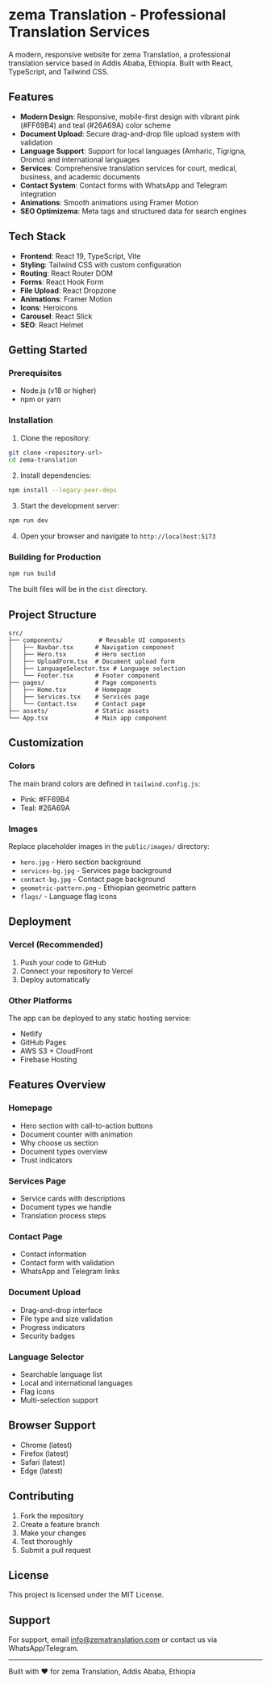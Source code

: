 # zema Translation - Professional Translation Services

A modern, responsive website for zema Translation, a professional translation service based in Addis Ababa, Ethiopia. Built with React, TypeScript, and Tailwind CSS.

## Features

- **Modern Design**: Responsive, mobile-first design with vibrant pink (#FF69B4) and teal (#26A69A) color scheme
- **Document Upload**: Secure drag-and-drop file upload system with validation
- **Language Support**: Support for local languages (Amharic, Tigrigna, Oromo) and international languages
- **Services**: Comprehensive translation services for court, medical, business, and academic documents
- **Contact System**: Contact forms with WhatsApp and Telegram integration
- **Animations**: Smooth animations using Framer Motion
- **SEO Optimizema**: Meta tags and structured data for search engines

## Tech Stack

- **Frontend**: React 19, TypeScript, Vite
- **Styling**: Tailwind CSS with custom configuration
- **Routing**: React Router DOM
- **Forms**: React Hook Form
- **File Upload**: React Dropzone
- **Animations**: Framer Motion
- **Icons**: Heroicons
- **Carousel**: React Slick
- **SEO**: React Helmet

## Getting Started

### Prerequisites

- Node.js (v18 or higher)
- npm or yarn

### Installation

1. Clone the repository:

```bash
git clone <repository-url>
cd zema-translation
```

2. Install dependencies:

```bash
npm install --legacy-peer-deps
```

3. Start the development server:

```bash
npm run dev
```

4. Open your browser and navigate to `http://localhost:5173`

### Building for Production

```bash
npm run build
```

The built files will be in the `dist` directory.

## Project Structure

```
src/
├── components/          # Reusable UI components
│   ├── Navbar.tsx      # Navigation component
│   ├── Hero.tsx        # Hero section
│   ├── UploadForm.tsx  # Document upload form
│   ├── LanguageSelector.tsx # Language selection
│   └── Footer.tsx      # Footer component
├── pages/              # Page components
│   ├── Home.tsx        # Homepage
│   ├── Services.tsx    # Services page
│   └── Contact.tsx     # Contact page
├── assets/             # Static assets
└── App.tsx             # Main app component
```

## Customization

### Colors

The main brand colors are defined in `tailwind.config.js`:

- Pink: #FF69B4
- Teal: #26A69A

### Images

Replace placeholder images in the `public/images/` directory:

- `hero.jpg` - Hero section background
- `services-bg.jpg` - Services page background
- `contact-bg.jpg` - Contact page background
- `geometric-pattern.png` - Ethiopian geometric pattern
- `flags/` - Language flag icons

## Deployment

### Vercel (Recommended)

1. Push your code to GitHub
2. Connect your repository to Vercel
3. Deploy automatically

### Other Platforms

The app can be deployed to any static hosting service:

- Netlify
- GitHub Pages
- AWS S3 + CloudFront
- Firebase Hosting

## Features Overview

### Homepage

- Hero section with call-to-action buttons
- Document counter with animation
- Why choose us section
- Document types overview
- Trust indicators

### Services Page

- Service cards with descriptions
- Document types we handle
- Translation process steps

### Contact Page

- Contact information
- Contact form with validation
- WhatsApp and Telegram links

### Document Upload

- Drag-and-drop interface
- File type and size validation
- Progress indicators
- Security badges

### Language Selector

- Searchable language list
- Local and international languages
- Flag icons
- Multi-selection support

## Browser Support

- Chrome (latest)
- Firefox (latest)
- Safari (latest)
- Edge (latest)

## Contributing

1. Fork the repository
2. Create a feature branch
3. Make your changes
4. Test thoroughly
5. Submit a pull request

## License

This project is licensed under the MIT License.

## Support

For support, email info@zematranslation.com or contact us via WhatsApp/Telegram.

---

Built with ❤️ for zema Translation, Addis Ababa, Ethiopia
